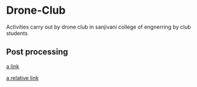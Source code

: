 # Drone-Club
Activities carry out  by drone club in sanjivani college of engnerring by club students 

## Post processing
[a link](https://github.com/luciferstar66/Drone-Club/tree/Post-Processing-team)

[a relative link](luciferstar66/Drone-Club/Post-Processing-team/README.md)
